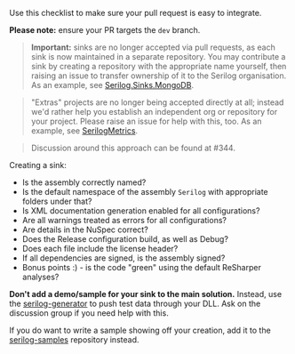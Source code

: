 Use this checklist to make sure your pull request is easy to integrate.

**Please note:** ensure your PR targets the `dev` branch.

> **Important:** sinks are no longer accepted via pull requests, as each sink is now maintained in a separate repository. You may contribute a sink by creating a repository with the appropriate name yourself, then raising an issue to transfer ownership of it to the Serilog organisation. As an example, see [Serilog.Sinks.MongoDB](https://github.com/serilog/serilog-sinks-mongodb).

> "Extras" projects are no longer being accepted directly at all; instead we'd rather help you establish an independent org or repository for your project. Please raise an issue for help with this, too. As an example, see [SerilogMetrics](https://github.com/serilog-metrics/serilog-metrics).

> Discussion around this approach can be found at #344.

Creating a sink:

- Is the assembly correctly named?
- Is the default namespace of the assembly `Serilog` with appropriate folders under that?
- Is XML documentation generation enabled for all configurations?
- Are all warnings treated as errors for all configurations?
- Are details in the NuSpec correct?
- Does the Release configuration build, as well as Debug?
- Does each file include the license header?
- If all dependencies are signed, is the assembly signed?
- Bonus points :) - is the code "green" using the default ReSharper analyses?

**Don't add a demo/sample for your sink to the main solution.** Instead, use the [serilog-generator](https://github.com/serilog/serilog-generator) to push test data through your DLL. Ask on the discussion group if you need help with this.

If you do want to write a sample showing off your creation, add it to the [serilog-samples](https://github.com/serilog/serilog-samples) repository instead.
